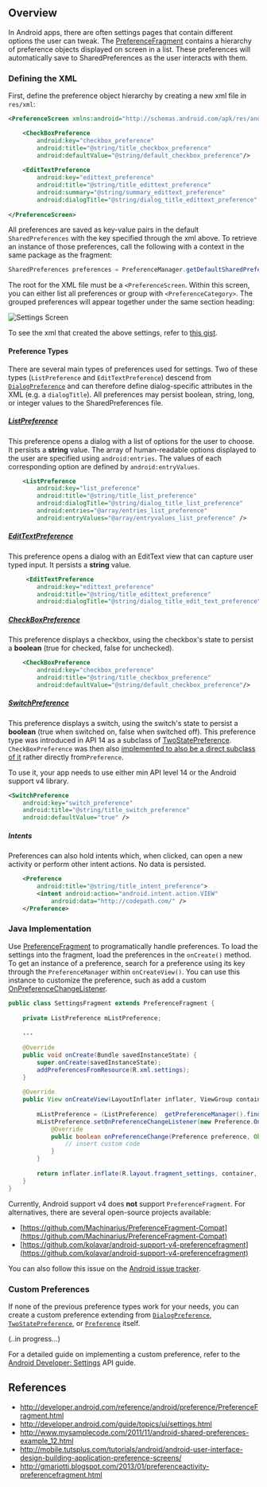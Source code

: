 ## Overview

In Android apps, there are often settings pages that contain different options the user can tweak. The [PreferenceFragment](http://developer.android.com/reference/android/preference/PreferenceFragment.html) contains a hierarchy of preference objects displayed on screen in a list. These preferences will automatically save to SharedPreferences as the user interacts with them.

### Defining the XML
First, define the preference object hierarchy by creating a new xml file in `res/xml`:

```xml
<PreferenceScreen xmlns:android="http://schemas.android.com/apk/res/android">

    <CheckBoxPreference
        android:key="checkbox_preference"
        android:title="@string/title_checkbox_preference"
        android:defaultValue="@string/default_checkbox_preference"/>
    
    <EditTextPreference
        android:key="edittext_preference"
        android:title="@string/title_edittext_preference"
        android:summary="@string/summary_edittext_preference"
        android:dialogTitle="@string/dialog_title_edittext_preference" />
        
</PreferenceScreen>
```

All preferences are saved as key-value pairs in the default `SharedPreferences` with the key specified through the xml above. To retrieve an instance of those preferences, call the following with a context in the same package as the fragment:
```java
SharedPreferences preferences = PreferenceManager.getDefaultSharedPreferences(android.content.Context);
```

The root for the XML file must be a `<PreferenceScreen`. Within this screen, you can either list all preferences or group with `<PreferenceCategory>`. The grouped preferences will appear together under the same section heading:

![Settings Screen](http://i.imgur.com/qkE1W6H.png?1)

To see the xml that created the above settings, refer to [this gist](https://gist.github.com/jaytolentino/b6a40294ec6dc916d25a).

#### Preference Types

There are several main types of preferences used for settings. Two of these types (`ListPreference` and `EditTextPreference`) descend from [`DialogPreference`](http://developer.android.com/reference/android/preference/DialogPreference.html) and can therefore define dialog-specific attributes in the XML (e.g. a `dialogTitle`). All preferences may persist boolean, string, long, or integer values to the SharedPreferences file.

##### [ListPreference](http://developer.android.com/reference/android/preference/ListPreference.html)
This preference opens a dialog with a list of options for the user to choose. It persists a __string__ value. The array of human-readable options displayed to the user are specified using `android:entries`. The values of each corresponding option are defined by `android:entryValues`.

```xml
    <ListPreference
        android:key="list_preference"
        android:title="@string/title_list_preference"
        android:dialogTitle="@string/dialog_title_list_preference"
        android:entries="@array/entries_list_preference"
        android:entryValues="@array/entryvalues_list_preference" />
```

##### [EditTextPreference](http://developer.android.com/reference/android/preference/EditTextPreference.html)
This preference opens a dialog with an EditText view that can capture user typed input. It persists a __string__ value.

```xml
     <EditTextPreference
        android:key="edittext_preference"
        android:title="@string/title_edittext_preference"
        android:dialogTitle="@string/dialog_title_edit_text_preference" />
```

##### [CheckBoxPreference](http://developer.android.com/reference/android/preference/CheckBoxPreference.html)
This preference displays a checkbox, using the checkbox's state to persist a __boolean__ (true for checked, false for unchecked).
```xml
    <CheckBoxPreference
        android:key="checkbox_preference"
        android:title="@string/title_checkbox_preference"
        android:defaultValue="@string/default_checkbox_preference"/>
```

##### [SwitchPreference]()
This preference displays a switch, using the switch's state to persist a __boolean__ (true when switched on, false when switched off). This preference type was introduced in API 14 as a subclass of [TwoStatePreference](http://developer.android.com/reference/android/preference/TwoStatePreference.html). `CheckBoxPreference` was then also [implemented to also be a direct subclass of it](https://android.googlesource.com/platform/frameworks/base/+/d54f3f41c4b41955b7b4382a08b97a356b31fde4%5E2..d54f3f41c4b41955b7b4382a08b97a356b31fde4/) rather directly from`Preference`.

To use it, your app needs to use either min API level 14 or the Android support v4 library.
```xml
<SwitchPreference
    android:key="switch_preference"
    android:title="@string/title_switch_preference"
    android:defaultValue="true" />
```

##### Intents
Preferences can also hold intents which, when clicked, can open a new activity or perform other intent actions. No data is persisted.

```xml
    <Preference
        android:title="@string/title_intent_preference">
        <intent android:action="android.intent.action.VIEW"
            android:data="http://codepath.com/" />
    </Preference>
```
### Java Implementation

Use [PreferenceFragment](http://developer.android.com/reference/android/preference/PreferenceFragment.html) to programatically handle preferences. To load the settings into the fragment, load the preferences in the `onCreate()` method. To get an instance of a preference, search for a preference using its key through the `PreferenceManager` within `onCreateView()`. You can use this instance to customize the preference, such as add a custom [OnPreferenceChangeListener](http://developer.android.com/reference/android/preference/Preference.OnPreferenceChangeListener.html).
```java
public class SettingsFragment extends PreferenceFragment {
    
    private ListPreference mListPreference;
    
    ...
    
    @Override
    public void onCreate(Bundle savedInstanceState) {
        super.onCreate(savedInstanceState);
        addPreferencesFromResource(R.xml.settings);
    }
    
    @Override
    public View onCreateView(LayoutInflater inflater, ViewGroup container, Bundle savedInstanceState) {
        
        mListPreference = (ListPreference)  getPreferenceManager().findPreference("preference_key");
        mListPreference.setOnPreferenceChangeListener(new Preference.OnPreferenceChangeListener() {
            @Override
            public boolean onPreferenceChange(Preference preference, Object newValue) {
                // insert custom code
            }
        }
        
        return inflater.inflate(R.layout.fragment_settings, container, false);
    }
}
```

Currently, Android support v4 does __not__ support `PreferenceFragment`. For alternatives, there are several open-source projects available:

* [https://github.com/Machinarius/PreferenceFragment-Compat](https://github.com/Machinarius/PreferenceFragment-Compat)
* [https://github.com/kolavar/android-support-v4-preferencefragment](https://github.com/kolavar/android-support-v4-preferencefragment)

You can also follow this issue on the [Android issue tracker](https://code.google.com/p/android/issues/detail?id=58884).

### Custom Preferences

If none of the previous preference types work for your needs, you can create a custom preference extending from [`DialogPreference`](http://developer.android.com/reference/android/preference/DialogPreference.html), [`TwoStatePreference`](http://developer.android.com/reference/android/preference/TwoStatePreference.html), or [`Preference`](http://developer.android.com/reference/android/preference/Preference.html) itself.

(..in progress...)

For a detailed guide on implementing a custom preference, refer to the [Android Developer: Settings](http://developer.android.com/guide/topics/ui/settings.html#Custom) API guide.

## References

 * <http://developer.android.com/reference/android/preference/PreferenceFragment.html>
 * <http://developer.android.com/guide/topics/ui/settings.html>
 * <http://www.mysamplecode.com/2011/11/android-shared-preferences-example_12.html>
 * <http://mobile.tutsplus.com/tutorials/android/android-user-interface-design-building-application-preference-screens/>
 * <http://gmariotti.blogspot.com/2013/01/preferenceactivity-preferencefragment.html>